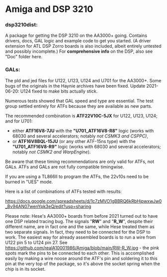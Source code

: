 # Amiga and DSP 3210

### dsp3210dist: 

A package for getting the DSP 3210 on the AA3000+ going. Contains drivers, docs, GAL logic and example code to get you started. (A driver extension for ATL DSP Zorro boards is also included, albeit entirely untested and possibly incomplete.) For **comprehensive info** on the DSP, also see "Doc" folder here.

### GALs: 

The pld and jed files for U122, U123, U124 and U701 for the AA3000+. Some bugs of the originals in the Haynie archives have been fixed. Update 2021-06-20: U124 fixed to make bits actually stick. 

Numerous tests showed that GAL speed and type are essential. The test group settled entirely for ATFs because they are available as new parts.

The recommended combination is **ATF22V10C-5JX** for U122, U123, U124; and for U701: 
- either **ATF16V8-7JU** with the **"U701_ATF16V8-R8"** logic (works with 68030 and several accelerators; notably *not CSMK3 and CSPPC)*, 
- or **ATF16V8BQL-15JU** (or any other ATF-15ns type) with the **"U701_ATF16V8-R9"** logic (works with 68030 and several accelerators; notably *not CSMK2 and WarpEngine*).

Be aware that these timing recommendations are only valid for ATFs, not GALs. ATFs and GALs are not fully compatible timingwise.

If you are using a TL866II to program the ATFs, the 22v10s need to be burned in "UES" mode.

Here is a list of combinations of ATFs tested with results:

https://docs.google.com/spreadsheets/d/1c7zMVO1gBBRQ6kRbHjpwxwJw0_Bv94AN07wenYpk3eQ/edit?usp=sharing

Please note: Hese's AA3000+ boards from before 2021 turned out to have one DSP related tracing bug. The signals "**RW**" and "**R_W**", despite their different name, are in fact one and the same, while Hese treated them as two separate signals. In fact, they need to be connected for the DSP to work. The easiest way for already assembled boards is to run a wire from U122 pin 5 to U124 pin 27. See https://github.com/realA10001986/Amiga/blob/main/RW-R_W.jpg - the pink spots mark the pins to be connected to each other. This is accomplished easily by making a wire noose around the ATF's pin and soldering it to this pin at the very top of the package, so it's above the socket spring when the chip is in its socket.

